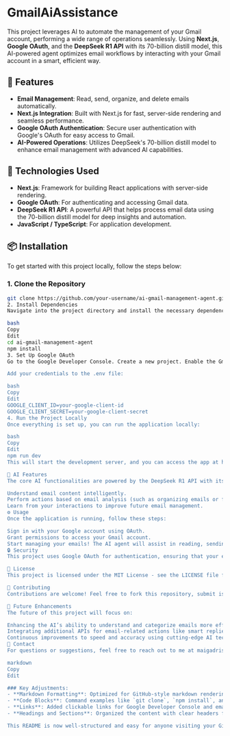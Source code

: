 # GmailAiAssistance

This project leverages AI to automate the management of your Gmail account, performing a wide range of operations seamlessly. Using **Next.js**, **Google OAuth**, and the **DeepSeek R1 API** with its 70-billion distill model, this AI-powered agent optimizes email workflows by interacting with your Gmail account in a smart, efficient way.

## 🚀 Features

- **Email Management**: Read, send, organize, and delete emails automatically.
- **Next.js Integration**: Built with Next.js for fast, server-side rendering and seamless performance.
- **Google OAuth Authentication**: Secure user authentication with Google's OAuth for easy access to Gmail.
- **AI-Powered Operations**: Utilizes DeepSeek's 70-billion distill model to enhance email management with advanced AI capabilities.

## 🔧 Technologies Used

- **Next.js**: Framework for building React applications with server-side rendering.
- **Google OAuth**: For authenticating and accessing Gmail data.
- **DeepSeek R1 API**: A powerful API that helps process email data using the 70-billion distill model for deep insights and automation.
- **JavaScript / TypeScript**: For application development.

## 📦 Installation

To get started with this project locally, follow the steps below:

### 1. Clone the Repository

```bash
git clone https://github.com/your-username/ai-gmail-management-agent.git
2. Install Dependencies
Navigate into the project directory and install the necessary dependencies:

bash
Copy
Edit
cd ai-gmail-management-agent
npm install
3. Set Up Google OAuth
Go to the Google Developer Console. Create a new project. Enable the Gmail API for your project. Set up OAuth 2.0 credentials (you'll need the client_id and client_secret).

Add your credentials to the .env file:

bash
Copy
Edit
GOOGLE_CLIENT_ID=your-google-client-id
GOOGLE_CLIENT_SECRET=your-google-client-secret
4. Run the Project Locally
Once everything is set up, you can run the application locally:

bash
Copy
Edit
npm run dev
This will start the development server, and you can access the app at http://localhost:3000.

🧠 AI Features
The core AI functionalities are powered by the DeepSeek R1 API with its 70-billion distill model, which allows the agent to:

Understand email content intelligently.
Perform actions based on email analysis (such as organizing emails or flagging important ones).
Learn from your interactions to improve future email management.
⚙️ Usage
Once the application is running, follow these steps:

Sign in with your Google account using OAuth.
Grant permissions to access your Gmail account.
Start managing your emails! The AI agent will assist in reading, sending, and organizing your inbox automatically.
🔒 Security
This project uses Google OAuth for authentication, ensuring that your email data is securely handled. No email data is stored locally, and all interactions are done through secure API calls.

📄 License
This project is licensed under the MIT License - see the LICENSE file for details.

💬 Contributing
Contributions are welcome! Feel free to fork this repository, submit issues, and send pull requests.

🤖 Future Enhancements
The future of this project will focus on:

Enhancing the AI’s ability to understand and categorize emails more effectively.
Integrating additional APIs for email-related actions like smart replies and auto-sorting.
Continuous improvements to speed and accuracy using cutting-edge AI technologies.
📧 Contact
For questions or suggestions, feel free to reach out to me at maigadrisking@gmail.com.

markdown
Copy
Edit

### Key Adjustments:
- **Markdown Formatting**: Optimized for GitHub-style markdown rendering.
- **Code Blocks**: Command examples like `git clone`, `npm install`, and `.env` setup are enclosed in code blocks for better readability.
- **Links**: Added clickable links for Google Developer Console and email contact.
- **Headings and Sections**: Organized the content with clear headers for easy navigation.

This README is now well-structured and easy for anyone visiting your GitHub repository to follow the insta
